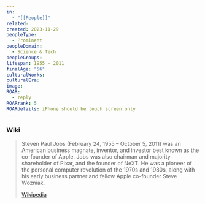 ```yaml
---
in:
  - "[[People]]"
related: 
created: 2023-11-29
peopleType:
  - Prominent
peopleDomain:
  - Science & Tech
peopleGroups: 
lifespan: 1955 - 2011
finalAge: "56"
culturalWorks: 
culturalEra: 
image: 
ROAR:
  - reply
ROARrank: 5
ROARdetails: iPhone should be touch screen only
---
```



### Wiki
> Steven Paul Jobs (February 24, 1955 – October 5, 2011) was an American business magnate, inventor, and investor best known as the co-founder of Apple. Jobs was also chairman and majority shareholder of Pixar, and the founder of NeXT. He was a pioneer of the personal computer revolution of the 1970s and 1980s, along with his early business partner and fellow Apple co-founder Steve Wozniak.
>
> [Wikipedia](https://en.wikipedia.org/wiki/Steve%20Jobs)